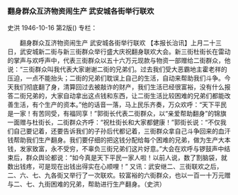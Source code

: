 ### 翻身群众互济物资闹生产  武安城各街举行联欢
史洪
1946-10-16
第2版()
专栏：

　　翻身群众互济物资闹生产
    武安城各街举行联欢
    【本报长治讯】上月二十三日，武安城新二街与新三街群众举行盛大庆祝翻身联欢大会。新三街杜街长在雷动的掌声与欢呼声中，代表三街群众以五十六万元现款与物资一部赠给二街群众，他说：“三街群众叫我代表大家谢谢二街的兄弟们。过去我们受大恶霸地主霍老祥的压迫，一点不能抬头；二街的兄弟们耽误上自己的生活，自动来帮助我们斗争。今天我们彻底翻了身，清算回过去被敲诈的财产，我们生活已经很富裕，没有什么报答二街兄弟的，大家自动拿出这点钱和东西，让二街生活比较困难的兄弟们都能改善生活，有个生产的资本。”他的话音一落，马上民乐齐奏，万众欢呼：“天下平民是一家！有苦同受，有福同享！”郭街长代表二街群众，以“亲爱帮助翻身”的锦旗一面赠与杜街长，二街群众齐呼：“祝杜街长和大家都健康！”郭街长说：“不仅我们自己要记着，还要告诉我们的子孙后代都记着，三街群众拿自己斗争回来的血汗钱帮助我们生产翻身。我们要仔细的把这钱分配给每个困难的兄弟，做为生产大本钱，发家致富，永不受穷，不辜负三街兄弟们这片好意。”大会在欢呼与锣鼓声中结束后，群众舆论都说：“如今真是天下平民一家人啦！以前人说，数了割脑袋，就数出钱疼，可是现在出钱出得实在心顺哩！”
    又讯：武安继二、三街联欢之后，二、六、七、九各街又举行了一次联欢。较富裕的六街群众，也以一百一十万元赠与二、七、九街困难的兄弟，帮助进行生产翻身。（史洪）
